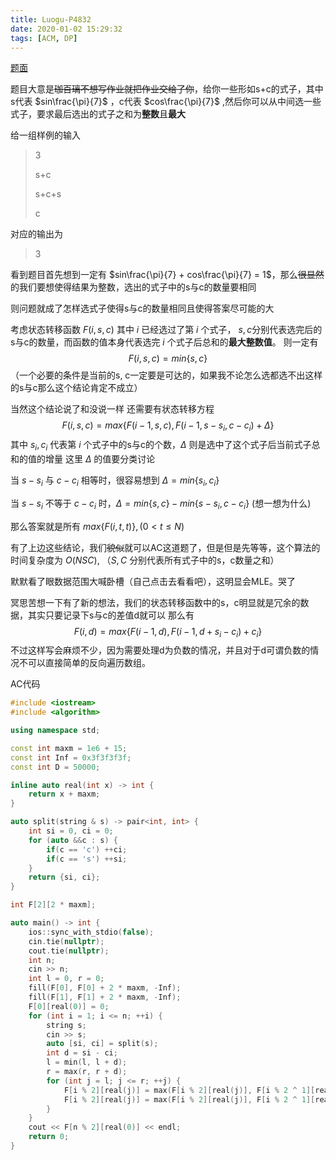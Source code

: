 ```yaml
---
title: Luogu-P4832
date: 2020-01-02 15:29:32
tags: [ACM, DP]
---
```


[题面](https://www.luogu.com.cn/problem/P4832)

题目大意是~~珈百璃不想写作业就把作业交给了你~~，给你一些形如s+c的式子，其中s代表 $sin\frac{\pi}{7}$ ，c代表 $cos\frac{\pi}{7}$ ,然后你可以从中间选一些式子，要求最后选出的式子之和为**整数**且**最大**
<!-- more -->
给一组样例的输入
>3
>
>s+c
>
>s+c+s
>
>c

对应的输出为
>3

看到题目首先想到一定有 $sin\frac{\pi}{7} + cos\frac{\pi}{7} = 1$，那么~~很显然~~的我们要想使得结果为整数，选出的式子中的s与c的数量要相同

则问题就成了怎样选式子使得s与c的数量相同且使得答案尽可能的大

考虑状态转移函数 $F(i, s, c)$ 其中 $i$ 已经选过了第 $i$ 个式子， $s, c$分别代表选完后的s与c的数量，而函数的值本身代表选完 $i$ 个式子后总和的**最大整数值**。
则一定有
$$
F(i,s,c) = min\{s, c\}
$$
（一个必要的条件是当前的s, c一定要是可达的，如果我不论怎么选都选不出这样的s与c那么这个结论肯定不成立）

当然这个结论说了和没说一样
还需要有状态转移方程
$$
F(i,s,c) = max\{F(i - 1, s, c), F(i - 1, s - s_i, c - c_i) + \Delta \}
$$
其中 $s_i, c_i$ 代表第 $i$ 个式子中的s与c的个数，$\Delta$ 则是选中了这个式子后当前式子总和的值的增量
这里 $\Delta$ 的值要分类讨论

当 $s - s_i$ 与 $c - c_i$ 相等时，很容易想到 $\Delta = min\{s_i, c_i\}$

当 $s - s_i$ 不等于 $c - c_i$ 时，$\Delta = min\{s, c\} - min\{s - s_i, c - c_i\}$ (想一想为什么)

那么答案就是所有 $max\{F(i, t, t)\}, (0 < t \leq N)$

有了上边这些结论，我们~~貌似~~就可以AC这道题了，但是但是先等等，这个算法的时间复杂度为 $O(NSC)$, （$S, C$ 分别代表所有式子中的s，c数量之和）

默默看了眼数据范围大喊卧槽（自己点击去看看吧），这明显会MLE。哭了

冥思苦想一下有了新的想法，我们的状态转移函数中的s，c明显就是冗余的数据，其实只要记录下s与c的差值d就可以 那么有
$$
F(i, d) = max\{F(i - 1, d), F(i - 1, d + s_i - c_i) + c_i\}
$$
不过这样写会麻烦不少，因为需要处理d为负数的情况，并且对于d可谓负数的情况不可以直接简单的反向遍历数组。

AC代码
```cpp
#include <iostream>
#include <algorithm>

using namespace std;

const int maxm = 1e6 + 15;
const int Inf = 0x3f3f3f3f;
const int D = 50000;

inline auto real(int x) -> int {
    return x + maxm;
}

auto split(string & s) -> pair<int, int> {
    int si = 0, ci = 0;
    for (auto &&c : s) {
        if(c == 'c') ++ci;
        if(c == 's') ++si;
    }
    return {si, ci};
}

int F[2][2 * maxm];

auto main() -> int {
    ios::sync_with_stdio(false);
    cin.tie(nullptr);
    cout.tie(nullptr);
    int n;
    cin >> n;
    int l = 0, r = 0;
    fill(F[0], F[0] + 2 * maxm, -Inf);
    fill(F[1], F[1] + 2 * maxm, -Inf);
    F[0][real(0)] = 0;
    for (int i = 1; i <= n; ++i) {
        string s;
        cin >> s;
        auto [si, ci] = split(s);
        int d = si - ci;
        l = min(l, l + d);
        r = max(r, r + d);
        for (int j = l; j <= r; ++j) {
            F[i % 2][real(j)] = max(F[i % 2][real(j)], F[i % 2 ^ 1][real(j)]);
            F[i % 2][real(j)] = max(F[i % 2][real(j)], F[i % 2 ^ 1][real(j - d)] + ci);
        }
    }
    cout << F[n % 2][real(0)] << endl;
    return 0;
}
```